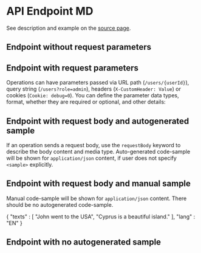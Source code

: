 # API Endpoint MD

See description and example on the [source page](https://swagger.io/docs/specification/basic-structure/).

## Endpoint without request parameters

<api-endpoint openapi-path="./api-sources/Basic_structure_no_params.yaml" endpoint="/users" method="get"/>

## Endpoint with request parameters

Operations can have parameters passed via URL path (`/users/{userId}`), query string (`/users?role=admin`), headers (`X-CustomHeader: Value`) or cookies (`Cookie: debug=0`). You can define the parameter data types, format, whether they are required or optional, and other details:

<api-endpoint openapi-path="./api-sources/Basic_structure_with_params.yaml" endpoint="/users/{userId}" method="get"/>

## Endpoint with request body and autogenerated sample

If an operation sends a request body, use the `requestBody` keyword to describe the body content and media type.
Auto-generated code-sample will be shown for `application/json` content, if user does not specify `<sample>` explicitly.

<api-endpoint openapi-path="./api-sources/Basic_structure_with_request_body.yaml" endpoint="/users" method="post"/>

## Endpoint with request body and manual sample

Manual code-sample will be shown for `application/json` content.
There should be no autogenerated code-sample.

<api-endpoint openapi-path="./api-sources/Basic_structure_with_request_body.yaml" endpoint="/users" method="post">
<request>
<sample>
{ 
"texts" : [
"John went to the USA",
"Cyprus is a beautiful island."
],
"lang" : "EN"
}
</sample>
</request>
</api-endpoint>

## Endpoint with no autogenerated sample

<api-endpoint openapi-path="./api-sources/Basic_structure_with_text_request.yaml" endpoint="/users" method="put"/>

<api-schema openapi-path="././api-sources/API_User_Components.yaml" name="User"/>